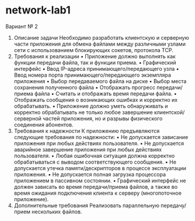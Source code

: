 # network-lab1

Вариант № 2
1. Описание задачи
Необходимо разработать клиентскую и серверную части приложения для обмена файлами между различными узлами сети с использованием блокирующих сокетов, протокола TCP.
2. Требования к реализации
•	Приложение должно выполнять как функции передачи файла, так и функции приема.
•	Графический интерфейс
•	Ввод IP-адреса принимающего/передающего узла
•	Ввод номера порта принимающего/передающего экземпляра приложения
•	Выбор передаваемого файла на диске
•	Выбор места сохранения полученного файла
•	Отображать прогресс передачи/приема файла
•	Считать и отображать время передачи файла.
•	Отображать сообщения о возникающих ошибках и корректно их обрабатывать.
•	Приложение должно уметь обнаруживать и корректно обрабатывать не только любое завершение клиентской/серверной частей приложения, но и разрывы физического соединения абонентов.
3. Требования к надежности
К приложению предъявляются следующие требования по надежности:
•	Не допускается зависание приложения при любых действиях пользователя.
•	Не допускается аварийное завершение приложения при любых действиях пользователя.
•	Любая ошибочная ситуация должна корректно обрабатываться с выводом соответствующего сообщения.
•	Не допускается утечка памяти/дескрипторов в процессе эксплуатации приложения.
•	Не допускается полная загрузка процессора приложением в пассивном состоянии.
•	Графический интерфейс не должен зависать во время передачи/приема файлов, а также во время ожидания подключения клиента к серверу (многопоточное приложение).
4. Дополнительные требования
Реализовать параллельную передачу/прием нескольких файлов.

